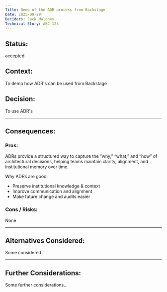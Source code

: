 ```yaml
---
Title: Demo of the ADR process from Backstage
Date: 2025-09-29
Deciders: Jack Maloney
Technical Story: ABC-123
---
```


## Status:
accepted

## Context:
To demo how ADR's can be used from Backstage

## Decision:
To use ADR's

---

## Consequences:

### Pros:

ADRs provide a structured way to capture the “why,” “what,” and “how” of architectural decisions, helping teams maintain clarity, alignment, and institutional memory over time.

Why ADRs are good:

- Preserve institutional knowledge & context 
- Improve communication and alignment 
- Make future change and audits easier

### Cons / Risks:
None

---

## Alternatives Considered:
Some considered

---

## Further Considerations:
Some further considerations...
